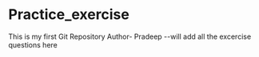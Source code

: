 # Practice_exercise
This is my first Git Repository Author- Pradeep
--will add all the excercise questions here
